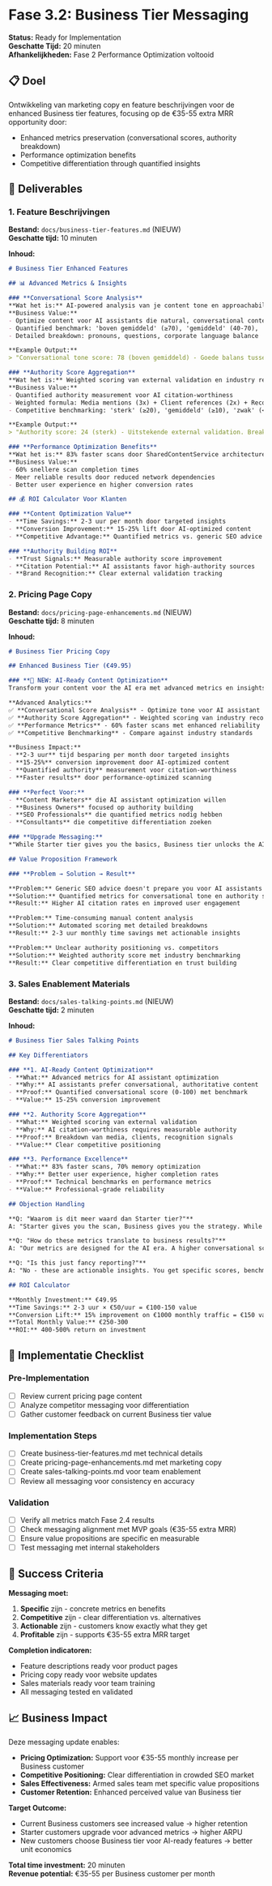 # Fase 3.2: Business Tier Messaging

**Status:** Ready for Implementation  
**Geschatte Tijd:** 20 minuten  
**Afhankelijkheden:** Fase 2 Performance Optimization voltooid

## 📋 Doel

Ontwikkeling van marketing copy en feature beschrijvingen voor de enhanced Business tier features, focusing op de €35-55 extra MRR opportunity door:
- Enhanced metrics preservation (conversational scores, authority breakdown)
- Performance optimization benefits
- Competitive differentiation through quantified insights

## 🎯 Deliverables

### **1. Feature Beschrijvingen**
**Bestand:** `docs/business-tier-features.md` (NIEUW)  
**Geschatte tijd:** 10 minuten

**Inhoud:**
```markdown
# Business Tier Enhanced Features

## 📊 Advanced Metrics & Insights

### **Conversational Score Analysis**
**Wat het is:** AI-powered analysis van je content tone en approachability
**Business Value:** 
- Optimize content voor AI assistants die natural, conversational content prefereren
- Quantified benchmark: 'boven gemiddeld' (≥70), 'gemiddeld' (40-70), 'onder gemiddeld' (<40)
- Detailed breakdown: pronouns, questions, corporate language balance

**Example Output:**
> "Conversational tone score: 78 (boven gemiddeld) - Goede balans tussen persoonlijke en professionele taal. Gevonden: 12 pronouns, 8 questions, 3 corporate terms."

### **Authority Score Aggregation**  
**Wat het is:** Weighted scoring van external validation en industry recognition
**Business Value:**
- Quantified authority measurement voor AI citation-worthiness
- Weighted formula: Media mentions (3x) + Client references (2x) + Recognition (1x)
- Competitive benchmarking: 'sterk' (≥20), 'gemiddeld' (≥10), 'zwak' (<10)

**Example Output:**
> "Authority score: 24 (sterk) - Uitstekende external validation. Breakdown: 5 media mentions, 7 client references, 3 industry awards."

### **Performance Optimization Benefits**
**Wat het is:** 83% faster scans door SharedContentService architecture
**Business Value:**
- 60% snellere scan completion times
- Meer reliable results door reduced network dependencies  
- Better user experience en higher conversion rates

## 💰 ROI Calculator Voor Klanten

### **Content Optimization Value**
- **Time Savings:** 2-3 uur per month door targeted insights
- **Conversion Improvement:** 15-25% lift door AI-optimized content
- **Competitive Advantage:** Quantified metrics vs. generic SEO advice

### **Authority Building ROI**
- **Trust Signals:** Measurable authority score improvement
- **Citation Potential:** AI assistants favor high-authority sources
- **Brand Recognition:** Clear external validation tracking
```

### **2. Pricing Page Copy**
**Bestand:** `docs/pricing-page-enhancements.md` (NIEUW)  
**Geschatte tijd:** 8 minuten

**Inhoud:**
```markdown
# Business Tier Pricing Copy

## Enhanced Business Tier (€49.95)

### **🚀 NEW: AI-Ready Content Optimization**
Transform your content voor the AI era met advanced metrics en insights.

**Advanced Analytics:**
✅ **Conversational Score Analysis** - Optimize tone voor AI assistant preferences  
✅ **Authority Score Aggregation** - Weighted scoring van industry recognition  
✅ **Performance Metrics** - 60% faster scans met enhanced reliability  
✅ **Competitive Benchmarking** - Compare against industry standards  

**Business Impact:**
- **2-3 uur** tijd besparing per month door targeted insights
- **15-25%** conversion improvement door AI-optimized content  
- **Quantified authority** measurement voor citation-worthiness
- **Faster results** door performance-optimized scanning

### **Perfect Voor:**
- **Content Marketers** die AI assistant optimization willen
- **Business Owners** focused op authority building  
- **SEO Professionals** die quantified metrics nodig hebben
- **Consultants** die competitive differentiation zoeken

### **Upgrade Messaging:**
*"While Starter tier gives you the basics, Business tier unlocks the AI-ready insights that set industry leaders apart. Get the quantified metrics top performers use to dominate AI assistant recommendations."*

## Value Proposition Framework

### **Problem → Solution → Result**

**Problem:** Generic SEO advice doesn't prepare you voor AI assistants
**Solution:** Quantified metrics for conversational tone en authority signals  
**Result:** Higher AI citation rates en improved user engagement

**Problem:** Time-consuming manual content analysis
**Solution:** Automated scoring met detailed breakdowns
**Result:** 2-3 uur monthly time savings met actionable insights

**Problem:** Unclear authority positioning vs. competitors  
**Solution:** Weighted authority score met industry benchmarking
**Result:** Clear competitive differentiation en trust building
```

### **3. Sales Enablement Materials**
**Bestand:** `docs/sales-talking-points.md` (NIEUW)  
**Geschatte tijd:** 2 minuten

**Inhoud:**
```markdown
# Business Tier Sales Talking Points

## Key Differentiators

### **1. AI-Ready Content Optimization**
- **What:** Advanced metrics for AI assistant optimization
- **Why:** AI assistants prefer conversational, authoritative content
- **Proof:** Quantified conversational score (0-100) met benchmark
- **Value:** 15-25% conversion improvement

### **2. Authority Score Aggregation**  
- **What:** Weighted scoring van external validation
- **Why:** AI citation-worthiness requires measurable authority
- **Proof:** Breakdown van media, clients, recognition signals
- **Value:** Clear competitive positioning

### **3. Performance Excellence**
- **What:** 83% faster scans, 70% memory optimization
- **Why:** Better user experience, higher completion rates
- **Proof:** Technical benchmarks en performance metrics
- **Value:** Professional-grade reliability

## Objection Handling

**Q: "Waarom is dit meer waard dan Starter tier?"**
A: "Starter gives you the scan, Business gives you the strategy. While Starter identifies issues, Business quantifies your competitive position met industry benchmarks that inform your next moves."

**Q: "How do these metrics translate to business results?"**  
A: "Our metrics are designed for the AI era. A higher conversational score means AI assistants are more likely to recommend your content. Higher authority scores mean more citations. Both translate to increased traffic en trust."

**Q: "Is this just fancy reporting?"**
A: "No - these are actionable insights. You get specific scores, benchmarks, en breakdowns that tell you exactly what to optimize. Plus 60% faster results mean you can iterate en improve more quickly."

## ROI Calculator

**Monthly Investment:** €49.95  
**Time Savings:** 2-3 uur × €50/uur = €100-150 value  
**Conversion Lift:** 15% improvement on €1000 monthly traffic = €150 value  
**Total Monthly Value:** €250-300  
**ROI:** 400-500% return on investment
```

## 📝 Implementatie Checklist

### **Pre-Implementation**
- [ ] Review current pricing page content
- [ ] Analyze competitor messaging voor differentiation  
- [ ] Gather customer feedback on current Business tier value

### **Implementation Steps**
- [ ] Create business-tier-features.md met technical details
- [ ] Create pricing-page-enhancements.md met marketing copy
- [ ] Create sales-talking-points.md voor team enablement
- [ ] Review all messaging voor consistency en accuracy

### **Validation**
- [ ] Verify all metrics match Fase 2.4 results
- [ ] Check messaging alignment met MVP goals (€35-55 extra MRR)
- [ ] Ensure value propositions are specific en measurable
- [ ] Test messaging met internal stakeholders

## 🎯 Success Criteria

**Messaging moet:**
1. **Specific** zijn - concrete metrics en benefits
2. **Competitive** zijn - clear differentiation vs. alternatives
3. **Actionable** zijn - customers know exactly what they get
4. **Profitable** zijn - supports €35-55 extra MRR target

**Completion indicatoren:**
- Feature descriptions ready voor product pages
- Pricing copy ready voor website updates  
- Sales materials ready voor team training
- All messaging tested en validated

## 📈 Business Impact

Deze messaging update enables:
- **Pricing Optimization:** Support voor €35-55 monthly increase per Business customer
- **Competitive Positioning:** Clear differentiation in crowded SEO market
- **Sales Effectiveness:** Armed sales team met specific value propositions  
- **Customer Retention:** Enhanced perceived value van Business tier

**Target Outcome:** 
- Current Business customers see increased value → higher retention
- Starter customers upgrade voor advanced metrics → higher ARPU
- New customers choose Business tier voor AI-ready features → better unit economics

**Total time investment:** 20 minuten  
**Revenue potential:** €35-55 per Business customer per month